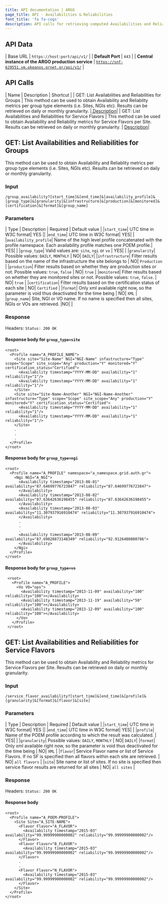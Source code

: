 ```yaml
---
title: API documentation | ARGO
page_title: API - Availabilities & Reliabilities
font_title: 'fa fa-cogs'
description: API calls for retrieving computed Availabilities and Reliabilities
---
```


## API Data

| Base URL | <code>https://host:port/api/v1/</code> |
| **Default Port**         | <code>443</code>  |
| **Central instance of the ARGO production service** |  <code>https://snf-629551.vm.okeanos.grnet.gr/api/v1/</code> |

## API Calls

| Name  | Description | Shortcut |
| GET: List Availabilities and Reliabilities for Groups | This method can be used to obtain Availability and Reliablity metrics per group type elements (i.e. Sites, NGIs etc). Results can be retrieved on daily or monthly granularity.  |<a href="#1"> Description</a>|
| GET: List Availabilities and Reliabilities for Service Flavors | This method can be used to obtain Availability and Reliability metrics for Service Flavors per Site. Results can be retrieved on daily or monthly granularity. | <a href="#2"> Description</a>|

<a id="1"></a>

## GET: List Availabilities and Reliabilities for Groups

This method can be used to obtain Availability and Reliablity metrics per group type elements (i.e. Sites, NGIs etc). Results can be retrieved on daily or monthly granularity. 

### Input

    /group_availability?[start_time]&[end_time]&[availability_profile]&[group_type]&[granularity]&[infrastructure]&[production]&[monitored]&[certification]&[format]&[group_name]

### Parameters

| Type | Description | Required | Default value |
|`start_time`| UTC time in W3C format| YES ||
|`end_time`| UTC time in W3C format| YES| |
|`availability_profile`| Name of the high level profile concatenated with the profile namespace. Each availability profile matches one POEM profile.| YES| |
|`group_type`|  Valid values are: `site`, `ngi` or `vo` | YES| |
|`granularity`| Possible values: `DAILY`, `MONTHLY` | NO| `DAILY`|
|`infrastructure`| Filter results based on the name of the infrastructure the site belongs to | NO| `Production` |
|`production`| Filter results based on whether they are production sites or not. Possible values: `true`, `false` | NO| `true` |
|`monitored`| Filter results based on whether they are monitored sites or not. Possible values: `true`, `false`. | NO| `true` |
|`certification`| Filter results based on the certification status of each site  | NO| `Certified` |
|`format`| Only xml available right now, so the parameter is void thus deactivated for the time being  | NO| `XML` |
|`group_name`| Site, NGI or VO name. If no name is specified then all sites, NGIs or VOs are retrieved. |NO| |


### Response

Headers: `Status: 200 OK`

#### Response body for `group_type=site`

    <root>
      <Profile name="A_PROFILE_NAME">
        <Site site="Site-Name" NGI="NGI-Name" infastructure="Type" scope="Scope" site_scope="Any" production="Y" monitored="Y" certification_status="Certified">
          <Availability timestamp="YYYY-MM-DD" availability="1" reliability="1"/>
          <Availability timestamp="YYYY-MM-DD" availability="1" reliability="1"/>
        </Site>
        <Site site="Site-Name-Another" NGI="NGI-Name-Another" infastructure="Type" scope="Scope" site_scope="Any" production="Y" monitored="Y" certification_status="Certified">
          <Availability timestamp="YYYY-MM-DD" availability="1" reliability="1"/>
          <Availability timestamp="YYYY-MM-DD" availability="1" reliability="1"/>
        </Site>
        .
        .
        .
      </Profile>
    </root>

#### Response body for `group_type=ngi`

    <root>
      <Profile name="A_PROFILE" namespace="a_namespace.grid.auth.gr">
        <Ngi NGI="A_NGI">
          <Availability timestamp="2013-08-01" availability="87.64699776723847" reliability="87.64699776723847">
          </Availability>
          <Availability timestamp="2013-08-02" availability="87.63642636198455" reliability="87.63642636198455">
          </Availability>
          <Availability timestamp="2013-08-03" availability="11.307937916910474" reliability="11.307937916910474">
          </Availability>
          .
          .
          .
          <Availability timestamp="2013-08-09" availability="87.69028873148349" reliability="92.9126400880786">
          </Availability>
        </Ngi>
      </Profile>
    </root>


#### Response body for `group_type=vo`

     <root>
       <Profile name="A_PROFILE">
         <Vo VO="ops">
           <Availability timestamp="2013-11-09" availability="100" reliability="100"></Availability>
           <Availability timestamp="2013-11-19" availability="50" reliability="100"></Availability>
           <Availability timestamp="2013-12-09" availability="100" reliability="100"></Availability>
         </Vo>
       </Profile>
     </root>

<a id="2"></a>

## GET: List Availabilities and Reliabilities for Service Flavors

This method can be used to obtain Availability and Reliability metrics for Service Flavors per Site. Results can be retrieved on daily or monthly granularity.

### Input

    /service_flavor_availability?[start_time]&[end_time]&[profile]&[granularity]&[format]&[flavor]&[site]


### Parameters

| Type | Description | Required | Default value |
|`start_time`| UTC time in W3C format| YES ||
|`end_time`| UTC time in W3C format| YES| |
|`profile`|  Name of the POEM profile according to which the result was calculated. | YES| |
|`granularity`| Possible values: `DAILY`, `MONTHLY` | NO| `DAILY`|
|`format`| Only xml available right now, so the parameter is void thus deactivated for the time being  | NO| `XML` |
|`flavor`| Service Flavor name or list of Service Flavors. If no SF is specified then all flavors within each site are retrieved.  | NO| `all flavors` |
|`site`|  Site name or list of sites. If no site is specified then service flavor results are returned for all sites  | NO| `all sites` |

### Response

Headers: `Status: 200 OK`

#### Response body 

    <root>
      <Profile name="A_POEM-PROFILE">
        <Site Site="A_SITE-NAME">
          <Flavor Flavor="A_FLAVOR">
            <Availability timestamp="2015-03" availability="99.99999900000002" reliability="99.99999900000002"/>
          </Flavor>
          <Flavor Flavor="B_FLAVOR">
            <Availability timestamp="2015-03" availability="99.99999900000002" reliability="99.99999900000002"/>
          </Flavor>
          .
          .
          <Flavor Flavor="N_FLAVOR">
            <Availability timestamp="2015-03" availability="99.99999900000002" reliability="99.99999900000002"/>
          </Flavor>
        </Site>
      </Profile>
    </root>


